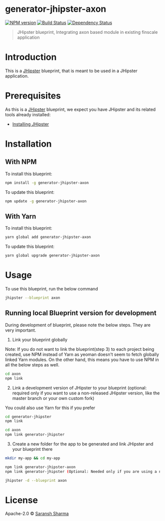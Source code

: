 # generator-jhipster-axon
[![NPM version][npm-image]][npm-url] [![Build Status][travis-image]][travis-url] [![Dependency Status][daviddm-image]][daviddm-url]
> JHipster blueprint, Integrating axon based module in existing finscale application 

# Introduction

This is a [JHipster](https://www.jhipster.tech/) blueprint, that is meant to be used in a JHipster application.

# Prerequisites

As this is a [JHipster](https://www.jhipster.tech/) blueprint, we expect you have JHipster and its related tools already installed:

- [Installing JHipster](https://www.jhipster.tech/installation/)

# Installation

## With NPM

To install this blueprint:

```bash
npm install -g generator-jhipster-axon
```

To update this blueprint:

```bash
npm update -g generator-jhipster-axon
```

## With Yarn

To install this blueprint:

```bash
yarn global add generator-jhipster-axon
```

To update this blueprint:

```bash
yarn global upgrade generator-jhipster-axon
```

# Usage

To use this blueprint, run the below command

```bash
jhipster --blueprint axon
```


## Running local Blueprint version for development

During development of blueprint, please note the below steps. They are very important.

1. Link your blueprint globally 

Note: If you do not want to link the blueprint(step 3) to each project being created, use NPM instead of Yarn as yeoman doesn't seem to fetch globally linked Yarn modules. On the other hand, this means you have to use NPM in all the below steps as well.

```bash
cd axon
npm link
```

2. Link a development version of JHipster to your blueprint (optional: required only if you want to use a non-released JHipster version, like the master branch or your own custom fork)

You could also use Yarn for this if you prefer

```bash
cd generator-jhipster
npm link

cd axon
npm link generator-jhipster
```

3. Create a new folder for the app to be generated and link JHipster and your blueprint there

```bash
mkdir my-app && cd my-app

npm link generator-jhipster-axon
npm link generator-jhipster (Optional: Needed only if you are using a non-released JHipster version)

jhipster -d --blueprint axon

```

# License

Apache-2.0 © [Saransh Sharma](https://saranshsharma.me)


[npm-image]: https://img.shields.io/npm/v/generator-jhipster-axon.svg
[npm-url]: https://npmjs.org/package/generator-jhipster-axon
[travis-image]: https://travis-ci.org/maektwain/generator-jhipster-axon.svg?branch=master
[travis-url]: https://travis-ci.org/maektwain/generator-jhipster-axon
[daviddm-image]: https://david-dm.org/maektwain/generator-jhipster-axon.svg?theme=shields.io
[daviddm-url]: https://david-dm.org/maektwain/generator-jhipster-axon
